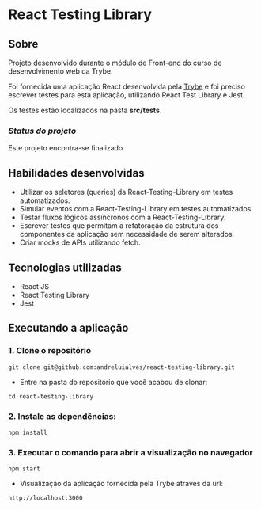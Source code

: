 # React Testing Library

## Sobre
Projeto desenvolvido durante o módulo de Front-end do curso de desenvolvimento web da Trybe.

Foi fornecida uma aplicação React desenvolvida pela [Trybe](https://www.betrybe.com/) e foi preciso escrever testes para esta aplicação, utilizando React Test Library e Jest.

Os testes estão localizados na pasta **src/tests**.

### *Status do projeto*
Este projeto encontra-se finalizado.


## Habilidades desenvolvidas
* Utilizar os seletores (queries) da React-Testing-Library em testes automatizados.
* Simular eventos com a React-Testing-Library em testes automatizados.
* Testar fluxos lógicos assíncronos com a React-Testing-Library.
* Escrever testes que permitam a refatoração da estrutura dos componentes da aplicação sem necessidade de serem alterados.
* Criar mocks de APIs utilizando fetch.


## Tecnologias utilizadas
* React JS
* React Testing Library
* Jest


## Executando a aplicação

### 1. Clone o repositório
```
git clone git@github.com:andreluialves/react-testing-library.git
```

  * Entre na pasta do repositório que você acabou de clonar:
```
cd react-testing-library
```

### 2. Instale as dependências:
```
npm install
```

### 3. Executar o comando para abrir a visualização no navegador
```
npm start
```
   * Visualização da aplicação fornecida pela Trybe através da url:
```
http://localhost:3000
```
